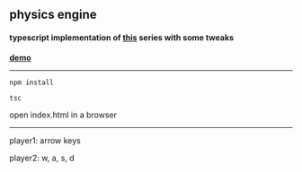 ## physics engine

#### typescript implementation of [this](https://www.youtube.com/playlist?list=PLo6lBZn6hgca1T7cNZXpiq4q395ljbEI_) series with some tweaks

**[demo](https://engine1.onrender.com)**

---

`npm install`

`tsc`

open index.html in a browser

---

player1: arrow keys

player2: w, a, s, d
